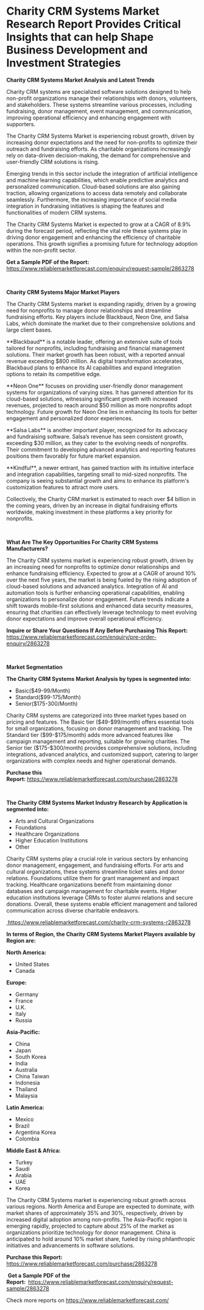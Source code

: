 <p><h1>Charity CRM Systems Market Research Report Provides Critical Insights that can help Shape Business Development and Investment Strategies</h1></p><p><strong>Charity CRM Systems Market Analysis and Latest Trends</strong></p>
<p><p>Charity CRM systems are specialized software solutions designed to help non-profit organizations manage their relationships with donors, volunteers, and stakeholders. These systems streamline various processes, including fundraising, donor management, event management, and communication, improving operational efficiency and enhancing engagement with supporters.</p><p>The Charity CRM Systems Market is experiencing robust growth, driven by increasing donor expectations and the need for non-profits to optimize their outreach and fundraising efforts. As charitable organizations increasingly rely on data-driven decision-making, the demand for comprehensive and user-friendly CRM solutions is rising. </p><p>Emerging trends in this sector include the integration of artificial intelligence and machine learning capabilities, which enable predictive analytics and personalized communication. Cloud-based solutions are also gaining traction, allowing organizations to access data remotely and collaborate seamlessly. Furthermore, the increasing importance of social media integration in fundraising initiatives is shaping the features and functionalities of modern CRM systems.</p><p>The Charity CRM Systems Market is expected to grow at a CAGR of 8.9% during the forecast period, reflecting the vital role these systems play in driving donor engagement and enhancing the efficiency of charitable operations. This growth signifies a promising future for technology adoption within the non-profit sector.</p></p>
<p><strong>Get a Sample PDF of the Report:&nbsp;</strong> <a href="https://www.reliablemarketforecast.com/enquiry/request-sample/2863278?utm_campaign=3071&utm_medium=2&utm_source=Github&utm_content=ia&utm_term=12032025&utm_id=charity-crm-systems">https://www.reliablemarketforecast.com/enquiry/request-sample/2863278</a></p>
<p>&nbsp;</p>
<p><strong>Charity CRM Systems Major Market Players</strong></p>
<p><p>The Charity CRM Systems market is expanding rapidly, driven by a growing need for nonprofits to manage donor relationships and streamline fundraising efforts. Key players include Blackbaud, Neon One, and Salsa Labs, which dominate the market due to their comprehensive solutions and large client bases.</p><p>**Blackbaud** is a notable leader, offering an extensive suite of tools tailored for nonprofits, including fundraising and financial management solutions. Their market growth has been robust, with a reported annual revenue exceeding $800 million. As digital transformation accelerates, Blackbaud plans to enhance its AI capabilities and expand integration options to retain its competitive edge.</p><p>**Neon One** focuses on providing user-friendly donor management systems for organizations of varying sizes. It has garnered attention for its cloud-based solutions, witnessing significant growth with increased revenues, projected to reach around $50 million as more nonprofits adopt technology. Future growth for Neon One lies in enhancing its tools for better engagement and personalized donor experiences.</p><p>**Salsa Labs** is another important player, recognized for its advocacy and fundraising software. Salsa’s revenue has seen consistent growth, exceeding $30 million, as they cater to the evolving needs of nonprofits. Their commitment to developing advanced analytics and reporting features positions them favorably for future market expansion.</p><p>**Kindful**, a newer entrant, has gained traction with its intuitive interface and integration capabilities, targeting small to mid-sized nonprofits. The company is seeing substantial growth and aims to enhance its platform's customization features to attract more users.</p><p>Collectively, the Charity CRM market is estimated to reach over $4 billion in the coming years, driven by an increase in digital fundraising efforts worldwide, making investment in these platforms a key priority for nonprofits.</p></p>
<p>&nbsp;</p>
<p><strong>What Are The Key Opportunities For Charity CRM Systems Manufacturers?</strong></p>
<p><p>The Charity CRM systems market is experiencing robust growth, driven by an increasing need for nonprofits to optimize donor relationships and enhance fundraising efficiency. Expected to grow at a CAGR of around 10% over the next five years, the market is being fueled by the rising adoption of cloud-based solutions and advanced analytics. Integration of AI and automation tools is further enhancing operational capabilities, enabling organizations to personalize donor engagement. Future trends indicate a shift towards mobile-first solutions and enhanced data security measures, ensuring that charities can effectively leverage technology to meet evolving donor expectations and improve overall operational efficiency.</p></p>
<p><strong>Inquire or Share Your Questions If Any Before Purchasing This Report:</strong> <a href="https://www.reliablemarketforecast.com/enquiry/pre-order-enquiry/2863278?utm_campaign=3071&utm_medium=2&utm_source=Github&utm_content=ia&utm_term=12032025&utm_id=charity-crm-systems">https://www.reliablemarketforecast.com/enquiry/pre-order-enquiry/2863278</a></p>
<p>&nbsp;</p>
<p><strong>Market Segmentation</strong></p>
<p><strong>The Charity CRM Systems Market Analysis by types is segmented into:</strong></p>
<p><ul><li>Basic($49-99/Month)</li><li>Standard($99-175/Month)</li><li>Senior($175-300/Month)</li></ul></p>
<p><p>Charity CRM systems are categorized into three market types based on pricing and features. The Basic tier ($49-$99/month) offers essential tools for small organizations, focusing on donor management and tracking. The Standard tier ($99-$175/month) adds more advanced features like campaign management and reporting, suitable for growing charities. The Senior tier ($175-$300/month) provides comprehensive solutions, including integrations, advanced analytics, and customized support, catering to larger organizations with complex needs and higher operational demands.</p></p>
<p><strong>Purchase this Report:&nbsp;</strong><a href="https://www.reliablemarketforecast.com/purchase/2863278?utm_campaign=3071&utm_medium=2&utm_source=Github&utm_content=ia&utm_term=12032025&utm_id=charity-crm-systems">https://www.reliablemarketforecast.com/purchase/2863278</a></p>
<p>&nbsp;</p>
<p><strong>The Charity CRM Systems Market Industry Research by Application is segmented into:</strong></p>
<p><ul><li>Arts and Cultural Organizations</li><li>Foundations</li><li>Healthcare Organizations</li><li>Higher Education Institutions</li><li>Other</li></ul></p>
<p><p>Charity CRM systems play a crucial role in various sectors by enhancing donor management, engagement, and fundraising efforts. For arts and cultural organizations, these systems streamline ticket sales and donor relations. Foundations utilize them for grant management and impact tracking. Healthcare organizations benefit from maintaining donor databases and campaign management for charitable events. Higher education institutions leverage CRMs to foster alumni relations and secure donations. Overall, these systems enable efficient management and tailored communication across diverse charitable endeavors.</p></p>
<p><a href="https://www.reliablemarketforecast.com/charity-crm-systems-r2863278?utm_campaign=3071&utm_medium=2&utm_source=Github&utm_content=ia&utm_term=12032025&utm_id=charity-crm-systems">&nbsp;https://www.reliablemarketforecast.com/charity-crm-systems-r2863278</a></p>
<p><strong>In terms of Region, the Charity CRM Systems Market Players available by Region are:</strong></p>
<p>
    <p> <strong> North America: </strong>
        <ul>
            <li>United States</li>
            <li>Canada</li>
        </ul>
        </p> 
    <p> <strong> Europe: </strong>
        <ul>
            <li>Germany</li>
            <li>France</li>
            <li>U.K.</li>
            <li>Italy</li>
            <li>Russia</li>
        </ul>
        </p> 
    <p> <strong> Asia-Pacific: </strong>
        <ul>
            <li>China</li>
            <li>Japan</li>
            <li>South Korea</li>
            <li>India</li>
            <li>Australia</li>
            <li>China Taiwan</li>
            <li>Indonesia</li>
            <li>Thailand</li>
            <li>Malaysia</li>
        </ul>
        </p> 
    <p> <strong> Latin America: </strong>
        <ul>
            <li>Mexico</li>
            <li>Brazil</li>
            <li>Argentina Korea</li>
            <li>Colombia</li>
        </ul>
        </p> 
    <p> <strong> Middle East & Africa: </strong>
        <ul>
            <li>Turkey</li>
            <li>Saudi</li>
            <li>Arabia</li>
            <li>UAE</li>
            <li>Korea</li>
        </ul>
    </p>
    </p>
<p><p>The Charity CRM Systems market is experiencing robust growth across various regions. North America and Europe are expected to dominate, with market shares of approximately 35% and 30%, respectively, driven by increased digital adoption among non-profits. The Asia-Pacific region is emerging rapidly, projected to capture about 25% of the market as organizations prioritize technology for donor management. China is anticipated to hold around 10% market share, fueled by rising philanthropic initiatives and advancements in software solutions.</p></p>
<p><strong>Purchase this Report: </strong><a href="https://www.reliablemarketforecast.com/purchase/2863278?utm_campaign=3071&utm_medium=2&utm_source=Github&utm_content=ia&utm_term=12032025&utm_id=charity-crm-systems">https://www.reliablemarketforecast.com/purchase/2863278</a></p>
<p>&nbsp;<strong>Get a Sample PDF of the Report:&nbsp;&nbsp;</strong><a href="https://www.reliablemarketforecast.com/enquiry/request-sample/2863278?utm_campaign=3071&utm_medium=2&utm_source=Github&utm_content=ia&utm_term=12032025&utm_id=charity-crm-systems">https://www.reliablemarketforecast.com/enquiry/request-sample/2863278</a></p>
<p><strong></strong></p>
<p>Check more reports on <a href="https://www.reliablemarketforecast.com/?utm_campaign=3071&utm_medium=2&utm_source=Github&utm_content=ia&utm_term=12032025&utm_id=charity-crm-systems">https://www.reliablemarketforecast.com/</a></p>